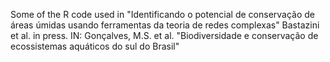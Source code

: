 Some of the R code used in "Identificando o potencial de conservação de áreas úmidas usando ferramentas da teoria de redes complexas"
Bastazini et al. in press. IN: Gonçalves, M.S. et al. "Biodiversidade e conservação de ecossistemas aquáticos do sul do Brasil"
